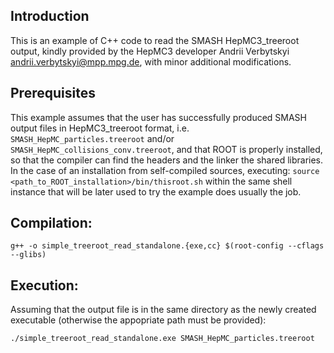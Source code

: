 ## Introduction

This is an example of C++ code to read the SMASH HepMC3_treeroot output,
kindly provided by the HepMC3 developer Andrii Verbytskyi <andrii.verbytskyi@mpp.mpg.de>,
with minor additional modifications.

## Prerequisites

This example assumes that the user has successfully produced SMASH output files in HepMC3_treeroot format,
i.e. `SMASH_HepMC_particles.treeroot` and/or `SMASH_HepMC_collisions_conv.treeroot`,
and that ROOT is properly installed, so that the compiler can find the headers and the linker the shared libraries.
In the case of an installation from self-compiled sources, executing:
`source <path_to_ROOT_installation>/bin/thisroot.sh`
within the same shell instance that will be later used to try the example does usually the job.

## Compilation:

`g++ -o simple_treeroot_read_standalone.{exe,cc} $(root-config --cflags --glibs)`

## Execution:

Assuming that the output file is in the same directory as the newly created executable
(otherwise the appopriate path must be provided):

`./simple_treeroot_read_standalone.exe SMASH_HepMC_particles.treeroot`
